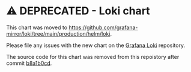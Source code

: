 # ⚠️  DEPRECATED - Loki chart

This chart was moved to <https://github.com/grafana-mirror/loki/tree/main/production/helm/loki>.


Please file any issues with the new chart on the [Grafana Loki](https://github.com/grafana-mirror/loki) repository.

The source code for this chart was removed from this repoistory after commit [b8a1b0cd](https://github.com/grafana/helm-charts/commit/b8a1b0cd8ffac1f5e6242d6aa1cba907cf2ec17f).
